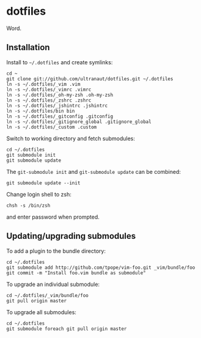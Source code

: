 # dotfiles
Word.


## Installation

Install to `~/.dotfiles` and create symlinks:

    cd ~
    git clone git://github.com/ultranaut/dotfiles.git ~/.dotfiles
    ln -s ~/.dotfiles/_vim .vim
    ln -s ~/.dotfiles/_vimrc .vimrc
    ln -s ~/.dotfiles/_oh-my-zsh .oh-my-zsh
    ln -s ~/.dotfiles/_zshrc .zshrc
    ln -s ~/.dotfiles/_jshintrc .jshintrc
    ln -s ~/.dotfiles/bin bin
    ln -s ~/.dotfiles/_gitconfig .gitconfig
    ln -s ~/.dotfiles/_gitignore_global .gitignore_global
    ln -s ~/.dotfiles/_custom .custom

Switch to working directory and fetch submodules:

    cd ~/.dotfiles
    git submodule init
    git submodule update

The `git-submodule init` and `git-submodule update` can be combined:

    git submodule update --init

Change login shell to zsh:

    chsh -s /bin/zsh

and enter password when prompted.

## Updating/upgrading submodules

To add a plugin to the bundle directory:

    cd ~/.dotfiles
    git submodule add http://github.com/tpope/vim-foo.git _vim/bundle/foo
    git commit -m "Install foo.vim bundle as submodule"

To upgrade an individual submodule:

    cd ~/.dotfiles/_vim/bundle/foo
    git pull origin master

To upgrade all submodules:

    cd ~/.dotfiles
    git submodule foreach git pull origin master

